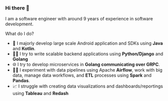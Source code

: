 ### Hi there 👋

I am a software engineer with around 9 years of experience in software development.

What do I do?

- 📱 I majorly develop large scale Android application and SDKs using **Java** and **Kotlin**. 
- 👨‍💻 I try to write scalable backend applications using **Python/Django** and **Golang**
- 🌐 I try to develop microservices in **Golang communicating over GRPC**.
- 🧑‍🔧 I experiment with data pipelines using Apache **Airflow**, work with big data, manage data workflows, and **ETL** processes using **Spark** and **Pandas**.
- 📈 I struggle with creating data visualizations and dashboards/reportings using **Tableau** and **Redash** 

